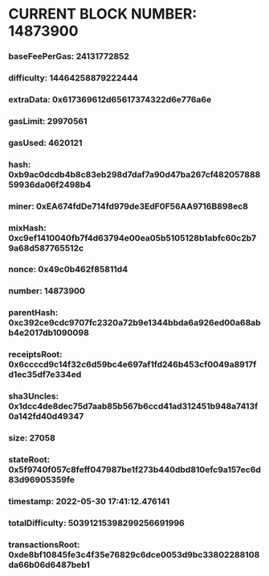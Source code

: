 # CURRENT BLOCK NUMBER: 14873900

### baseFeePerGas: 24131772852
### difficulty: 14464258879222444
### extraData: 0x617369612d65617374322d6e776a6e
### gasLimit: 29970561
### gasUsed: 4620121
### hash: 0xb9ac0dcdb4b8c83eb298d7daf7a90d47ba267cf48205788859936da06f2498b4
### miner: 0xEA674fdDe714fd979de3EdF0F56AA9716B898ec8
### mixHash: 0xc9ef1410040fb7f4d63794e00ea05b5105128b1abfc60c2b79a68d587765512c
### nonce: 0x49c0b462f85811d4
### number: 14873900
### parentHash: 0xc392ce9cdc9707fc2320a72b9e1344bbda6a926ed00a68abb4e2017db1090098
### receiptsRoot: 0x6ccccd9c14f32c6d59bc4e697af1fd246b453cf0049a8917fd1ec35df7e334ed
### sha3Uncles: 0x1dcc4de8dec75d7aab85b567b6ccd41ad312451b948a7413f0a142fd40d49347
### size: 27058
### stateRoot: 0x5f9740f057c8feff047987be1f273b440dbd810efc9a157ec6d83d96905359fe
### timestamp: 2022-05-30 17:41:12.476141
### totalDifficulty: 50391215398299256691996
### transactionsRoot: 0xde8bf10845fe3c4f35e76829c6dce0053d9bc33802288108da66b06d6487beb1
